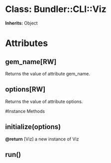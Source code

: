 # Class: Bundler::CLI::Viz
**Inherits:** Object
    



# Attributes
## gem_name[RW] [](#attribute-i-gem_name)
Returns the value of attribute gem_name.

## options[RW] [](#attribute-i-options)
Returns the value of attribute options.


#Instance Methods
## initialize(options) [](#method-i-initialize)

**@return** [Viz] a new instance of Viz

## run() [](#method-i-run)

